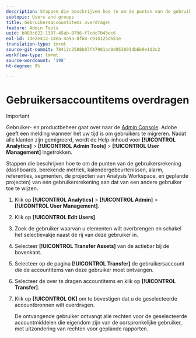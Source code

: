 ```yaml
---
description: Stappen die beschrijven hoe te om de punten van de gebruikersrekening (dashboards, berekende metriek, kalendergebeurtenissen, alarm, referenties, segmenten, de projecten van Analysis Workspace, en geplande projecten) van één gebruikersrekening aan dat van een andere gebruiker toe te wijzen.
subtopic: Users and groups
title: Gebruikersaccountitems overdragen
feature: Admin Tools
uuid: b083c622-1397-45ab-8796-f7cdc7043ec6
exl-id: 13e2e412-14ea-4a9a-8f68-c914125d551e
translation-type: tm+mt
source-git-commit: 78412c2588b07f47981ac0d953893db6b9e1d3c2
workflow-type: tm+mt
source-wordcount: '198'
ht-degree: 8%

---
```


# Gebruikersaccountitems overdragen

>[!IMPORTANT]
>
>Gebruiker- en productbeheer gaat over naar de [Admin Console](https://helpx.adobe.com/nl/enterprise/using/admin-console.html). Adobe geeft een melding wanneer het uw tijd is om gebruikers te migreren. Nadat alle klanten zijn gemigreerd, wordt de Help-inhoud voor **[!UICONTROL Analytics]** > **[!UICONTROL Admin Tools]** > **[!UICONTROL User Management]** ingetrokken.

Stappen die beschrijven hoe te om de punten van de gebruikersrekening (dashboards, berekende metriek, kalendergebeurtenissen, alarm, referenties, segmenten, de projecten van Analysis Workspace, en geplande projecten) van één gebruikersrekening aan dat van een andere gebruiker toe te wijzen.

1. Klik op **[!UICONTROL Analytics]** > **[!UICONTROL Admin]** > **[!UICONTROL User Management]**.
1. Klik op **[!UICONTROL Edit Users]**.
1. Zoek de gebruiker waarvan u elementen wilt overbrengen en schakel het selectievakje naast de rij van deze gebruiker in.
1. Selecteer **[!UICONTROL Transfer Assets]** van de actiebar bij de bovenkant.
1. Selecteer op de pagina **[!UICONTROL Transfer]** de gebruikersaccount die de accountitems van deze gebruiker moet ontvangen.
1. Selecteer de over te dragen accountitems en klik op **[!UICONTROL Transfer]**.
1. Klik op **[!UICONTROL OK]** om te bevestigen dat u de geselecteerde accountbronnen wilt overdragen.

   De ontvangende gebruiker ontvangt alle rechten voor de geselecteerde accountmiddelen die eigendom zijn van de oorspronkelijke gebruiker, met uitzondering van rechten voor geplande rapporten.
